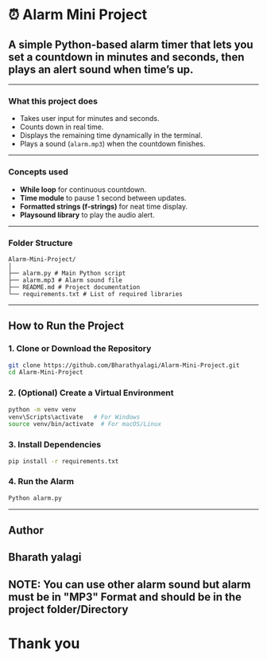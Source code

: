 
# ⏰ Alarm Mini Project

## A simple Python-based alarm timer that lets you set a countdown in **minutes** and **seconds**, then plays an alert sound when time’s up.

---

###  What this project does
- Takes user input for minutes and seconds.
- Counts down in real time.
- Displays the remaining time dynamically in the terminal.
- Plays a sound (`alarm.mp3`) when the countdown finishes.

---

###  Concepts used
- **While loop** for continuous countdown.
- **Time module** to pause 1 second between updates.
- **Formatted strings (f-strings)** for neat time display.
- **Playsound library** to play the audio alert.

---

###  Folder Structure
```
Alarm-Mini-Project/
│
├── alarm.py # Main Python script
├── alarm.mp3 # Alarm sound file
├── README.md # Project documentation
└── requirements.txt # List of required libraries
```

---

##  How to Run the Project

### 1. Clone or Download the Repository
```bash
git clone https://github.com/Bharathyalagi/Alarm-Mini-Project.git
cd Alarm-Mini-Project
```
### 2. (Optional) Create a Virtual Environment
```bash
python -m venv venv
venv\Scripts\activate   # For Windows
source venv/bin/activate  # For macOS/Linux
```
### 3. Install Dependencies
```bash
pip install -r requirements.txt
```
### 4. Run the Alarm
```bash
Python alarm.py
```
---
## Author 
**Bharath yalagi**
---

## NOTE: You can use other alarm sound but alarm must be in "MP3" Format and should be in the project folder/Directory 


# Thank you


